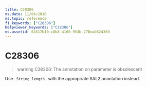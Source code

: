 ```yaml
---
title: C28306
ms.date: 11/04/2016
ms.topic: reference
f1_keywords: ["C28306"]
helpviewer_keywords: ["C28306"]
ms.assetid: 64517b10-c8b3-4100-953b-278eab624369
---
```

# C28306

> warning C28306: The annotation on parameter is obsolescent

Use `_String_length_` with the appropriate SAL2 annotation instead.
